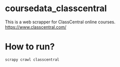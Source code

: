 # coursedata_classcentral
This is a web scrapper for ClassCentral online courses.
https://www.classcentral.com/

# How to run?
```
scrapy crawl classcentral
```
